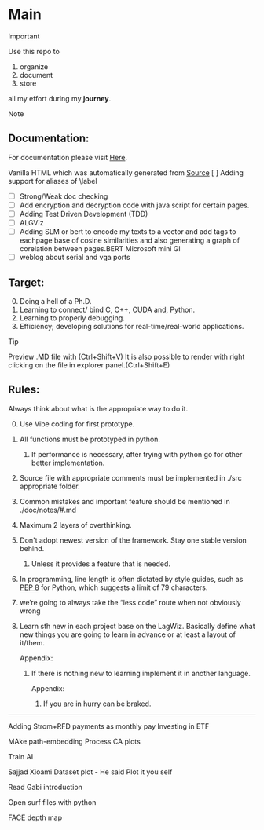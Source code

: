 # Main
> [!IMPORTANT]
> Use this repo to 
> 1. organize 
> 2. document 
> 3. store 
> 
> all my effort during my __journey__. 

> [!NOTE]
> ## Documentation:
> For documentation please visit [Here](https://yassinriyazi.github.io/Main/).
>
> Vanilla HTML which was automatically generated from [Source](./src)
> [ ] Adding support for aliases of \label
> - [ ] Strong/Weak doc checking
> - [ ] Add encryption and decryption code with java script for certain pages.
> - [ ] Adding Test Driven Development (TDD)
> - [ ] ALGViz
> - [ ] Adding SLM or bert to encode my texts to a vector and add tags to eachpage base of cosine similarities and also generating a graph of corelation between pages.BERT Microsoft mini Gl
> - [ ] weblog about serial and vga ports 

## Target:
0. Doing a hell of a Ph.D.
1. Learning to connect/ bind C, C++, CUDA and, Python.
2. Learning to properly debugging.
3. Efficiency; developing solutions for real-time/real-world applications.


> [!TIP]
> Preview .MD file with (Ctrl+Shift+V)
> It is also possible to render with right clicking on the file in explorer panel.(Ctrl+Shift+E)

## Rules:
Always think about what is the appropriate way to do it.

0. Use Vibe coding for first prototype.
1. All functions must be prototyped in python. 
    1. If performance is necessary, after trying with python go for other better implementation.

2. Source file with appropriate comments must be implemented in ./src appropriate folder.

3. Common mistakes and important feature should be mentioned in ./doc/notes/#.md

4. Maximum 2 layers of overthinking.

5. Don't adopt newest version of the framework. Stay one stable version behind.
    1. Unless it provides a feature that is needed.

6. In programming, line length is often dictated by style guides, such as [PEP 8](https://peps.python.org/pep-0008/) for Python, which suggests a limit of 79 characters. 

7. we’re going to always take the “less code” route when not obviously wrong

8. Learn sth new in each project base on the LagWiz. Basically define what new things you are going to learn in advance or at least a layout of it/them.

    Appendix:
    1. If there is nothing new to learning implement it in another language.

        Appendix:
        1. If you are in hurry can be braked.

---

Adding Strom+RFD payments as monthly pay
Investing in ETF

MAke path-embedding
    Process CA plots

Train AI

Sajjad Xioami Dataset plot - He said Plot it you self

Read Gabi introduction

Open surf files with python

FACE depth map